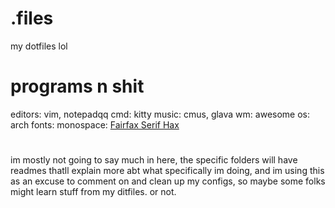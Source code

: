# .files
my dotfiles lol

# programs n shit 
editors: vim, notepadqq
cmd: kitty
music: cmus, glava
wm: awesome
os: arch
fonts: 
      monospace: [Fairfax Serif Hax](https://github.com/kreativekorp/open-relay/tree/master/Fairfax)
      

# 
im mostly not going to say much in here, the specific folders will have readmes thatll explain more abt what specifically im doing, and im using this as an excuse to comment on and clean up my configs, so maybe some folks might learn stuff from my ditfiles. or not. 

